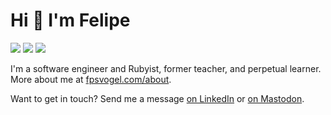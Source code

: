 # Hi 👋 I'm Felipe

<a href="https://fpsvogel.com" alt="Felipe's blog" rel="me"><img src="https://img.shields.io/badge/✏️%20My%20Blog-555?style=flat" /></a>
<a href="https://ruby.social/@fpsvogel" alt="Felipe on Mastodon" rel="me"><img src="https://img.shields.io/badge/Mastodon-615ef8?style=flat&logo=mastodon&logoColor=white" /></a>
<a href="https://www.linkedin.com/in/fpsvogel" alt="Felipe on LinkedIn" rel="me"><img src="https://img.shields.io/badge/LinkedIn-blue?style=flat&logo=linkedin" /></a>

I'm a software engineer and Rubyist, former teacher, and perpetual learner. More about me at [fpsvogel.com/about](https://fpsvogel.com/about).

Want to get in touch? Send me a message [on LinkedIn](https://www.linkedin.com/in/fpsvogel) or [on Mastodon](https://ruby.social/@fpsvogel).
